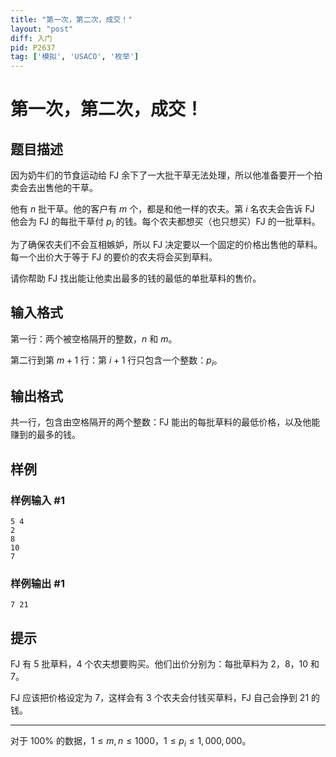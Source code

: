 ```yaml
---
title: "第一次，第二次，成交！"
layout: "post"
diff: 入门
pid: P2637
tag: ['模拟', 'USACO', '枚举']
---
```

# 第一次，第二次，成交！
## 题目描述

因为奶牛们的节食运动给 FJ 余下了一大批干草无法处理，所以他准备要开一个拍卖会去出售他的干草。

他有 $n$ 批干草。他的客户有 $m$ 个，都是和他一样的农夫。第 $i$ 名农夫会告诉 FJ 他会为 FJ 的每批干草付 $p_i$ 的钱。每个农夫都想买（也只想买）FJ 的一批草料。

为了确保农夫们不会互相嫉妒，所以 FJ 决定要以一个固定的价格出售他的草料。每一个出价大于等于 FJ 的要价的农夫将会买到草料。

请你帮助 FJ 找出能让他卖出最多的钱的最低的单批草料的售价。
## 输入格式

第一行：两个被空格隔开的整数，$n$ 和 $m$。

第二行到第 $m+1$ 行：第 $i+1$ 行只包含一个整数：$p_i$。
## 输出格式

共一行，包含由空格隔开的两个整数：FJ 能出的每批草料的最低价格，以及他能赚到的最多的钱。

## 样例

### 样例输入 #1
```
5 4
2
8
10
7
```
### 样例输出 #1
```
7 21
```
## 提示

FJ 有 $5$ 批草料，$4$ 个农夫想要购买。他们出价分别为：每批草料为 $2$，$8$，$10$ 和 $7$。

FJ 应该把价格设定为 $7$，这样会有 $3$ 个农夫会付钱买草料，FJ 自己会挣到 $21$ 的钱。

---

对于 $100\%$ 的数据，$1\leq m, n\leq 1000$，$1\leq p_i\leq 1,000,000$。
